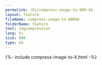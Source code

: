 ```yaml
---
permalink: /hi/compress-image-to-800-kb
layout: feature
fileName: compress-image-to-800kb
folderName: feature
tool: imgcompression
lang: hi
size: 800
type: kb
---
```


{%- include compress-image-to-X.html -%}
